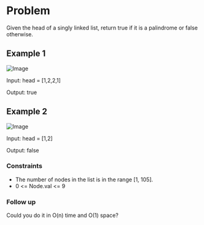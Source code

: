 # Problem

Given the head of a singly linked list, return true if it is a palindrome or false otherwise.

## Example 1

![Image](https://assets.leetcode.com/uploads/2021/03/03/pal1linked-list.jpg)

Input: head = [1,2,2,1]

Output: true

## Example 2

![Image](https://assets.leetcode.com/uploads/2021/03/03/pal2linked-list.jpg)

Input: head = [1,2]

Output: false
 
### Constraints

- The number of nodes in the list is in the range [1, 105].
- 0 <= Node.val <= 9
 
### Follow up

Could you do it in O(n) time and O(1) space?
